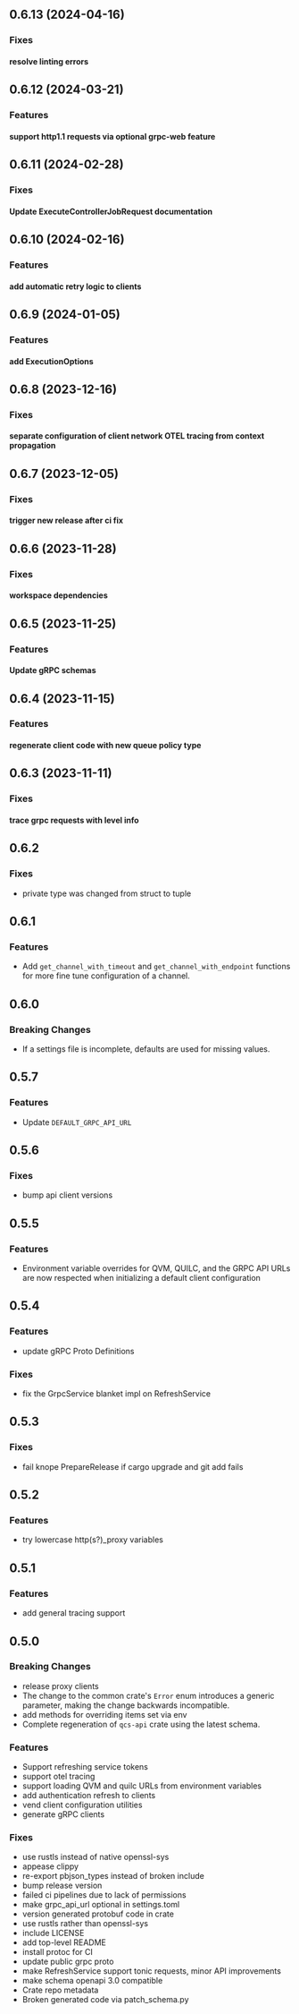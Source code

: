 ## 0.6.13 (2024-04-16)

### Fixes

#### resolve linting errors

## 0.6.12 (2024-03-21)

### Features

#### support http1.1 requests via optional grpc-web feature

## 0.6.11 (2024-02-28)

### Fixes

#### Update ExecuteControllerJobRequest documentation

## 0.6.10 (2024-02-16)

### Features

#### add automatic retry logic to clients

## 0.6.9 (2024-01-05)

### Features

#### add ExecutionOptions

## 0.6.8 (2023-12-16)

### Fixes

#### separate configuration of client network OTEL tracing from context propagation

## 0.6.7 (2023-12-05)

### Fixes

#### trigger new release after ci fix

## 0.6.6 (2023-11-28)

### Fixes

#### workspace dependencies

## 0.6.5 (2023-11-25)

### Features

#### Update gRPC schemas

## 0.6.4 (2023-11-15)

### Features

#### regenerate client code with new queue policy type

## 0.6.3 (2023-11-11)

### Fixes

#### trace grpc requests with level info

## 0.6.2

### Fixes

- private type was changed from struct to tuple

## 0.6.1

### Features

- Add `get_channel_with_timeout` and `get_channel_with_endpoint` functions for more fine tune configuration of a channel.

## 0.6.0

### Breaking Changes

- If a settings file is incomplete, defaults are used for missing values.

## 0.5.7

### Features

- Update `DEFAULT_GRPC_API_URL`

## 0.5.6

### Fixes

- bump api client versions

## 0.5.5

### Features

- Environment variable overrides for QVM, QUILC, and the GRPC API URLs are now respected when initializing a default client configuration

## 0.5.4

### Features

- update gRPC Proto Definitions

### Fixes

- fix the GrpcService blanket impl on RefreshService<T>

## 0.5.3

### Fixes

- fail knope PrepareRelease if cargo upgrade and git add fails

## 0.5.2

### Features

- try lowercase http(s?)_proxy variables

## 0.5.1

### Features

- add general tracing support

## 0.5.0

### Breaking Changes

- release proxy clients
- The change to the common crate's `Error` enum introduces a generic parameter, making the change backwards incompatible.
- add methods for overriding items set via env
- Complete regeneration of `qcs-api` crate using the latest schema.

### Features

- Support refreshing service tokens
- support otel tracing
- support loading QVM and quilc URLs from environment variables
- add authentication refresh to clients
- vend client configuration utilities
- generate gRPC clients

### Fixes

- use rustls instead of native openssl-sys
- appease clippy
- re-export pbjson_types instead of broken include
- bump release version
- failed ci pipelines due to lack of permissions
- make grpc_api_url optional in settings.toml
- version generated protobuf code in crate
- use rustls rather than openssl-sys
- include LICENSE
- add top-level README
- install protoc for CI
- update public grpc proto
- make RefreshService support tonic requests, minor API improvements
- make schema openapi 3.0 compatible
- Crate repo metadata
- Broken generated code via patch_schema.py
